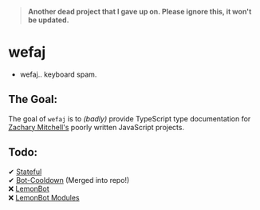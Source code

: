 > **Another dead project that I gave up on. Please ignore this, it won't be updated.**


# wefaj
- wefaj.. keyboard spam.

## The Goal:
The goal of `wefaj` is to *(badly)* provide TypeScript type documentation for [Zachary Mitchell's](https://github.com/zachmitchell) poorly written 
JavaScript projects. 

## Todo:
✔ [Stateful](https://github.com/zachMitchell/lemonBot/tree/master/stateful) <br>
✔ [Bot-Cooldown](https://github.com/zachMitchell/bot-cooldown) (Merged into repo!) <br>
❌ [LemonBot](https://github.com/zachMitchell/lemonbot) <br>
❌ [LemonBot Modules](https://github.com/zachMitchell/lemonBot/tree/master/lemonModules)
